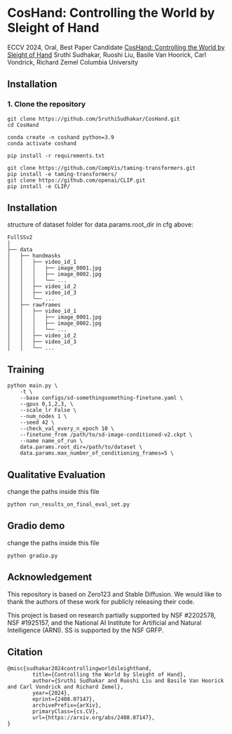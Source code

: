 # CosHand: Controlling the World by Sleight of Hand
ECCV 2024, Oral, Best Paper Candidate
[CosHand: Controlling the World by Sleight of Hand](https://coshand.cs.columbia.edu/)
Sruthi Sudhakar, Ruoshi Liu, Basile Van Hoorick, Carl Vondrick, Richard Zemel
Columbia University

## Installation
### 1. Clone the repository
```
git clone https://github.com/SruthiSudhakar/CosHand.git
cd CosHand

conda create -n coshand python=3.9
conda activate coshand

pip install -r requirements.txt

git clone https://github.com/CompVis/taming-transformers.git
pip install -e taming-transformers/
git clone https://github.com/openai/CLIP.git
pip install -e CLIP/
```

## Installation

structure of dataset folder for data.params.root_dir in cfg above:
```
FullSSv2
│
├── data
│   ├── handmasks
│   │   ├── video_id_1
│   │   │   ├── image_0001.jpg
│   │   │   ├── image_0002.jpg
│   │   │   └── ...
│   │   ├── video_id_2
│   │   ├── video_id_3
│   │   └── ...
│   ├── rawframes
│   │   ├── video_id_1
│   │   │   ├── image_0001.jpg
│   │   │   ├── image_0002.jpg
│   │   │   └── ...
│   │   ├── video_id_2
│   │   ├── video_id_3
│   │   └── ...
```
## Training
```
python main.py \
    -t \
    --base configs/sd-somethingsomething-finetune.yaml \
    --gpus 0,1,2,3, \
    --scale_lr False \
    --num_nodes 1 \
    --seed 42 \
    --check_val_every_n_epoch 10 \
    --finetune_from /path/to/sd-image-conditioned-v2.ckpt \
    --name name_of_run \
    data.params.root_dir=/path/to/dataset \
    data.params.max_number_of_conditioning_frames=5 \
```
## Qualitative Evaluation
change the paths inside this file
```
python run_results_on_final_eval_set.py
```
## Gradio demo
change the paths inside this file
```
python gradio.py
```

## Acknowledgement
This repository is based on Zero123 and Stable Diffusion. We would like to thank the authors of these work for publicly releasing their code. 

This project is based on research partially supported by NSF #2202578, NSF #1925157, and the National AI Institute for Artificial and Natural Intelligence (ARNI). SS is supported by the NSF GRFP.

## Citation
```
@misc{sudhakar2024controllingworldsleighthand,
        title={Controlling the World by Sleight of Hand}, 
        author={Sruthi Sudhakar and Ruoshi Liu and Basile Van Hoorick and Carl Vondrick and Richard Zemel},
        year={2024},
        eprint={2408.07147},
        archivePrefix={arXiv},
        primaryClass={cs.CV},
        url={https://arxiv.org/abs/2408.07147}, 
}
```
